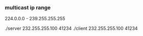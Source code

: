 ### multicast ip range
224.0.0.0 - 239.255.255.255


./server 232.255.255.100 41234
./client 232.255.255.100 41234
